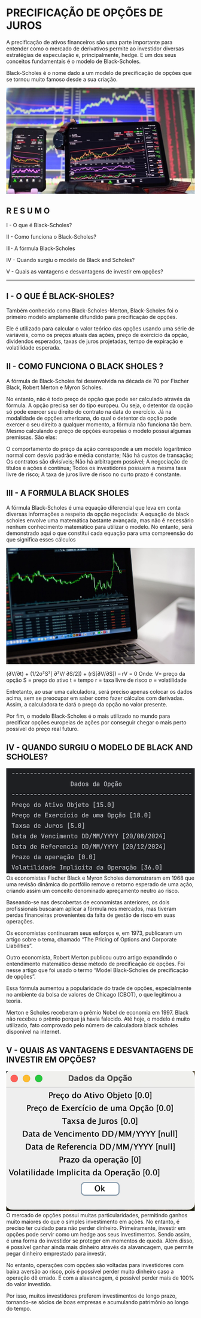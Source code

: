 # PRECIFICAÇÃO DE OPÇÕES DE JUROS  

A precificação de ativos financeiros são uma parte importante para entender como o mercado de derivativos permite ao investidor diversas estratégias de especulação e, principalmente, hedge. E um dos seus conceitos fundamentais é o modelo de Black-Scholes.

Black-Scholes é o nome dado a um modelo de precificação de opções que se tornou muito famoso desde a sua criação.

![Derivativos](https://github.com/raazeved/B3ADA/blob/main/POO2/t1153-poo-base-main/black-schoules-800x450.jpg)

## R E S U M O 

I  - O que é Black-Scholes? 

II - Como funciona o Black-Scholes?

III- A fórmula Black-Scholes

IV - Quando surgiu o modelo de Black and Scholes?

V  - Quais as vantagens e desvantagens de investir em opções?


-----------------------------

## I - O QUE É BLACK-SHOLES?

Também conhecido como Black-Scholes-Merton, Black-Scholes foi o primeiro modelo amplamente difundido para precificação de opções.

Ele é utilizado para calcular o valor teórico das opções usando uma série de variáveis, como os preços atuais das ações, preço de exercício da opção, dividendos esperados, taxas de juros projetadas, tempo de expiração e volatilidade esperada.


## II - COMO FUNCIONA O BLACK SHOLES ?  

A fórmula de Black-Scholes foi desenvolvida na década de 70 por Fischer Black, Robert Merton e Myron Scholes.

No entanto, não é todo preço de opção que pode ser calculado através da fórmula. A opção precisa ser do tipo europeu. Ou seja, o detentor da opção só pode exercer seu direito do contrato na data do exercício. Já na modalidade de opções americana, do qual o detentor da opção pode exercer o seu direito a qualquer momento, a fórmula não funciona tão bem. Mesmo calculando o preço de opções europeias o modelo possui algumas premissas. São elas:

O comportamento do preço da ação corresponde a um modelo logarítmico normal com desvio padrão e média constante;
Não há custos de transação;
Os contratos são divisíveis;
Não há arbitragem possível;
A negociação de títulos e ações é contínua;
Todos os investidores possuem a mesma taxa livre de risco;
A taxa de juros livre de risco no curto prazo é constante.


## III - A FORMULA BLACK SHOLES  
A fórmula Black-Scholes é uma equação diferencial que leva em conta diversas informações a respeito da opção negociada: A equação de black scholes envolve uma matemática bastante avançada, mas não é necessário nenhum conhecimento matemático para utilizar o modelo.
No entanto, será demonstrado aqui o que constitui cada equação para uma compreensão do que significa esses cálculos

![Precificação](https://github.com/raazeved/B3ADA/blob/main/POO2/t1153-poo-base-main/Formula_Backsholes.jpg)

(∂V/∂t) + (1/2σ²S²[ ∂²V/ ∂S/2]) + (rS[∂V/∂S]) – rV = 0
Onde: 
V= preço da opção
S = preço do ativo
t = tempo
r = taxa livre de risco
σ = volatilidade

Entretanto, ao usar uma calculadora, será preciso apenas colocar os dados acima, sem se preocupar em saber como fazer cálculos com derivadas. Assim, a calculadora te dará o preço da opção no valor presente.

Por fim, o modelo Black-Scholes é o mais utilizado no mundo para precificar opções europeias de ações por conseguir chegar o mais perto possível do preço real futuro.


## IV - QUANDO SURGIU O MODELO DE BLACK AND SCHOLES? 

![Calculo](https://github.com/raazeved/B3ADA/blob/main/POO2/t1153-poo-base-main/CalculoOpcao.png) 
Os economistas Fischer Black e Myron Scholes demonstraram em 1968 que uma revisão dinâmica do portfólio remove o retorno esperado de uma ação, criando assim um conceito denominado apreçamento neutro ao risco.

Baseando-se nas descobertas de economistas anteriores, os dois profissionais buscaram aplicar a fórmula nos mercados, mas tiveram perdas financeiras provenientes da falta de gestão de risco em suas operações.

Os economistas continuaram seus esforços e, em 1973, publicaram um artigo sobre o tema, chamado “The Pricing of Options and Corporate Liabilities”.

Outro economista, Robert Merton publicou outro artigo expandindo o entendimento matemático desse método de precificação de opções. Foi nesse artigo que foi usado o termo “Model Black-Scholes de precificação de opções”.

Essa fórmula aumentou a popularidade do trade de opções, especialmente no ambiente da bolsa de valores de Chicago (CBOT), o que legitimou a teoria.

Merton e Scholes receberam o prêmio Nobel de economia em 1997. Black não recebeu o prêmio porque já havia falecido. Até hoje, o modelo é muito utilizado, fato comprovado pelo número de calculadora black scholes disponível na internet.

##  V - QUAIS AS VANTAGENS E DESVANTAGENS DE INVESTIR EM OPÇÕES? 

![Calculo](https://github.com/raazeved/B3ADA/blob/main/POO2/t1153-poo-base-main/CalculoOpcao2.png) 
O mercado de opções possui muitas particularidades, permitindo ganhos muito maiores do que o simples investimento em ações. No entanto, é preciso ter cuidado para não perder dinheiro. Primeiramente, investir em opções pode servir como um hedge aos seus investimentos. Sendo assim, é uma forma do investidor se proteger em momentos de queda.  Além disso, é possível ganhar ainda mais dinheiro através da alavancagem, que permite pegar dinheiro emprestado para investir.

No entanto, operações com opções são voltadas para investidores com baixa aversão ao risco, pois é possível perder muito dinheiro caso a operação dê errado. E com a alavancagem, é possível perder mais de 100% do valor investido.

Por isso, muitos investidores preferem investimentos de longo prazo, tornando-se sócios de boas empresas e acumulando patrimônio ao longo do tempo.


